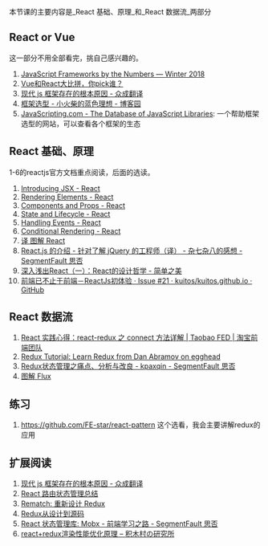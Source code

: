 本节课的主要内容是_React 基础、原理_和_React 数据流_两部分

## React or Vue
这一部分不用全部看完，挑自己感兴趣的。

1. [JavaScript Frameworks by the Numbers —  Winter 2018](https://javascriptreport.com/javascript-frameworks-by-the-numbers-winter-2018/)
2. [Vue和React大比拼，你pick谁？](https://mp.weixin.qq.com/s?__biz=MzUxMzcxMzE5Ng==&mid=2247489220&idx=1&sn=495ed9f9278f92bd671ea54ca30df2ae&chksm=f951a387ce262a91a13328c9420777e90c285078ac1c5a4456ef31e5003df271e682812dc6e3&mpshare=1&scene=1&srcid=0722S70Y5wWmQwHDULB7HT24%23rd)
3. [现代 js 框架存在的根本原因 - 众成翻译](https://zcfy.cc/article/the-deepest-reason-why-modern-javascript-frameworks-exist)
4. [框架选型 - 小火柴的蓝色理想 - 博客园](http://www.cnblogs.com/xiaohuochai/p/7041595.html)
5. [JavaScripting.com - The Database of JavaScript Libraries](https://www.javascripting.com/): 一个帮助框架选型的网站，可以查看各个框架的生态

## React 基础、原理
1-6的reactjs官方文档重点阅读，后面的选读。

1. [Introducing JSX - React](https://reactjs.org/docs/introducing-jsx.html)
2. [Rendering Elements - React](https://reactjs.org/docs/rendering-elements.html)
3. [Components and Props - React](https://reactjs.org/docs/components-and-props.html)
4. [State and Lifecycle - React](https://reactjs.org/docs/state-and-lifecycle.html)
5. [Handling Events - React](https://reactjs.org/docs/handling-events.html)
6. [Conditional Rendering - React](https://reactjs.org/docs/conditional-rendering.html)
7. [译 图解 React](https://zhuanlan.zhihu.com/p/39658720)
8. [React.js 的介绍 - 针对了解 jQuery 的工程师（译） - 杂七杂八的感想 - SegmentFault 思否](https://segmentfault.com/a/1190000003501752)
9. [深入浅出React（一）：React的设计哲学 - 简单之美](https://mp.weixin.qq.com/s?__biz=MjM5MDE0Mjc4MA==&mid=205550195&idx=1&sn=f4077baa616fb5898b5fe6a69f62de06&scene=1%23rd)
10. [前端已不止于前端－ReactJs初体验 · Issue #21 · kuitos/kuitos.github.io · GitHub](https://github.com/kuitos/kuitos.github.io/issues/21)

## React 数据流
1. [React 实践心得：react-redux 之 connect 方法详解 | Taobao FED | 淘宝前端团队](http://taobaofed.org/blog/2016/08/18/react-redux-connect/index.html)
2. [Redux Tutorial: Learn Redux from Dan Abramov on egghead](https://egghead.io/courses/getting-started-with-redux)
3. [Redux状态管理之痛点、分析与改良 - kpaxqin - SegmentFault 思否](https://segmentfault.com/a/1190000009540007)
4. [图解 Flux](https://zhuanlan.zhihu.com/p/20263396)

## 练习
1. https://github.com/FE-star/react-pattern 这个选看，我会主要讲解redux的应用

## 扩展阅读
1. [现代 js 框架存在的根本原因 - 众成翻译](https://zcfy.cc/article/the-deepest-reason-why-modern-javascript-frameworks-exist)
2. [React 路由状态管理总结](https://mp.weixin.qq.com/s/0y-79NrBrKS-vta_iI5Tcg)
3. [Rematch: 重新设计 Redux](https://mp.weixin.qq.com/s?__biz=MzAwNTAzMjcxNg==&mid=2651425220&idx=1&sn=606157600387bd02b423fc45f555eb50&chksm=80dff7a7b7a87eb1d98273525ebaa33f39d3fa35c42d7307c0ae785f8b5acbb42b3e7e20fe10&mpshare=1&scene=1&srcid=0308Igfa1jmXVWq6ME1pDhi2#rd)
4. [Redux从设计到源码](https://mp.weixin.qq.com/s?__biz=MjM5NjQ5MTI5OA==&mid=2651746564&idx=2&sn=556f491fe29846cdbf0e7dc9a4f6c2fe&chksm=bd12a8498a65215fa0af14657e50c20bf6e012b98573e81a25caa9f69ecdc5771dd4bfa5030c&mpshare=1&scene=1&srcid=07206AAwEUcsRi43DbCrrnMH%23rd)
5. [React 状态管理库: Mobx - 前端学习之路 - SegmentFault 思否](https://segmentfault.com/a/1190000010084073)
6. [react+redux渲染性能优化原理 – 积木村の研究所](http://foio.github.io/react-redux-performance-boost/)
